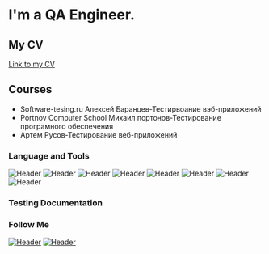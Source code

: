 # I'm a QA Engineer. 

## My CV
[Link to my CV](https://drive.google.com/file/d/1qU_OBzhSa6zvDW8Q7zeRPLQNynSQ2XXQ/view?usp=sharing/)

## Courses
- Software-tesing.ru Алексей Баранцев-Тестирвоание вэб-приложений
- Portnov Computer School Михаил портонов-Тестирование програмного обеспечения 
- Артем Русов-Тестирование веб-приложений


### Language and Tools
![Header](https://img.shields.io/badge/Jira-090909?style=for-the-badge&logo=jira&logoColor=136be1)
![Header](https://img.shields.io/badge/Postman-090909?style=for-the-badge&logo=postman&logoColor=f76935)
![Header](https://img.shields.io/badge/Swagger-090909?style=for-the-badge&logo=swagger&logoColor=7ede2b)
![Header](https://img.shields.io/badge/Github-090909?style=for-the-badge&logo=github&logoColor=8cc4d7)
![Header](https://img.shields.io/badge/Figma-090909?style=for-the-badge&logo=figma&logoColor=7d5fa6)
![Header](https://img.shields.io/badge/MySQL-090909?style=for-the-badge&logo=mysql&logoColor=00618a)
![Header](https://img.shields.io/badge/DevTools-090909?style=for-the-badge&logo=googlechrome&logoColor=2674f2)
![Header](https://img.shields.io/badge/TestRail-090909?style=for-the-badge&logo=&logoColor=71b556)


### Testing Documentation



### Follow Me

[![Header](https://img.shields.io/badge/Telegram-090909?style=for-the-badge&logo=telegram&logoColor=31a5db)](https://t.me/nastiiao)
[![Header](https://img.shields.io/badge/Linkedin-090909?style=for-the-badge&logo=linkedin&logoColor=0073b1)](https://www.linkedin.com/in/anastasya-orlova-31791983/)
